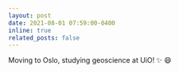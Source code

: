 ```yaml
---
layout: post
date: 2021-08-01 07:59:00-0400
inline: true
related_posts: false
---
```


Moving to Oslo, studying geoscience at UiO! :sparkles: :smile:
